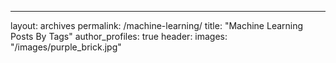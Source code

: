 ---
layout: archives
permalink: /machine-learning/
title: "Machine Learning Posts By Tags"
author_profiles: true
header:
  images: "/images/purple_brick.jpg"
